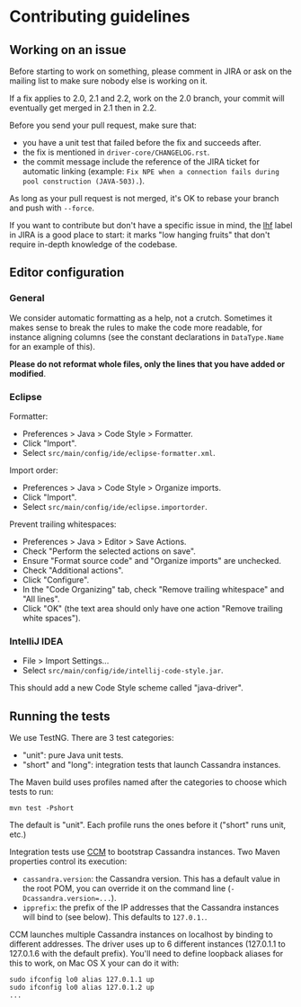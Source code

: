 # Contributing guidelines

## Working on an issue

Before starting to work on something, please comment in JIRA or ask on the mailing list
to make sure nobody else is working on it.

If a fix applies to 2.0, 2.1 and 2.2, work on the 2.0 branch, your commit will eventually
get merged in 2.1 then in 2.2.

Before you send your pull request, make sure that:

- you have a unit test that failed before the fix and succeeds after.
- the fix is mentioned in `driver-core/CHANGELOG.rst`.
- the commit message include the reference of the JIRA ticket for automatic linking
  (example: `Fix NPE when a connection fails during pool construction (JAVA-503).`).

As long as your pull request is not merged, it's OK to rebase your branch and push with
`--force`.

If you want to contribute but don't have a specific issue in mind, the [lhf](https://datastax-oss.atlassian.net/secure/IssueNavigator.jspa?reset=true&mode=hide&jqlQuery=project%20%3D%20JAVA%20AND%20status%20in%20(Open%2C%20Reopened)%20AND%20labels%20%3D%20lhf)
label in JIRA is a good place to start: it marks "low hanging fruits" that don't require
in-depth knowledge of the codebase.

## Editor configuration

### General

We consider automatic formatting as a help, not a crutch. Sometimes it makes sense to
break the rules to make the code more readable, for instance aligning columns (see the
constant declarations in `DataType.Name` for an example of this).

**Please do not reformat whole files, only the lines that you have added or modified**.


### Eclipse

Formatter:

- Preferences > Java > Code Style > Formatter.
- Click "Import".
- Select `src/main/config/ide/eclipse-formatter.xml`.

Import order:

- Preferences > Java > Code Style > Organize imports.
- Click "Import".
- Select `src/main/config/ide/eclipse.importorder`.

Prevent trailing whitespaces:

- Preferences > Java > Editor > Save Actions.
- Check "Perform the selected actions on save".
- Ensure "Format source code" and "Organize imports" are unchecked.
- Check "Additional actions".
- Click "Configure".
- In the "Code Organizing" tab, check "Remove trailing whitespace" and "All lines".
- Click "OK" (the text area should only have one action "Remove trailing white spaces").


### IntelliJ IDEA

- File > Import Settings...
- Select `src/main/config/ide/intellij-code-style.jar`.

This should add a new Code Style scheme called "java-driver".

## Running the tests

We use TestNG. There are 3 test categories:

- "unit": pure Java unit tests.
- "short" and "long": integration tests that launch Cassandra instances.

The Maven build uses profiles named after the categories to choose which tests to run:

```
mvn test -Pshort
```

The default is "unit". Each profile runs the ones before it ("short" runs unit, etc.)

Integration tests use [CCM](https://github.com/pcmanus/ccm) to bootstrap Cassandra instances.
Two Maven properties control its execution:

- `cassandra.version`: the Cassandra version. This has a default value in the root POM,
  you can override it on the command line (`-Dcassandra.version=...`).
- `ipprefix`: the prefix of the IP addresses that the Cassandra instances will bind to (see
  below). This defaults to `127.0.1.`.


CCM launches multiple Cassandra instances on localhost by binding to different addresses. The
driver uses up to 6 different instances (127.0.1.1 to 127.0.1.6 with the default prefix).
You'll need to define loopback aliases for this to work, on Mac OS X your can do it with:

```
sudo ifconfig lo0 alias 127.0.1.1 up
sudo ifconfig lo0 alias 127.0.1.2 up
...
```
